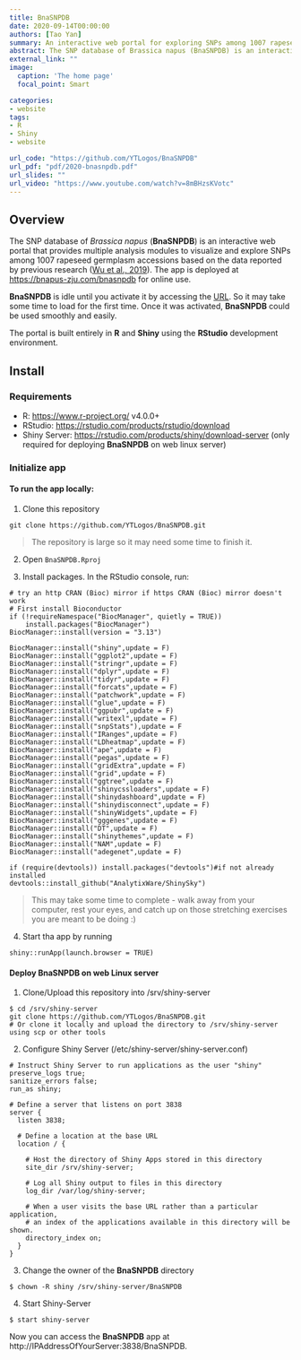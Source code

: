 ```yaml
---
title: BnaSNPDB
date: 2020-09-14T00:00:00
authors: [Tao Yan]
summary: An interactive web portal for exploring SNPs among 1007 rapeseed germplasm accessions
abstract: The SNP database of Brassica napus (BnaSNPDB) is an interactive web portal that provides multiple analysis modules to visualize and explore SNPs among 1007 rapeseed germplasm accessions based on the data reported by previous research (Wu et al., 2019). The app is deployed at https://bnapus-zju.com/bnasnpdb for online use. BnaSNPDB is idle until you activate it by accessing the URL. So it may take some time to load for the first time. Once it was activated, BnaSNPDB could be used smoothly and easily. The portal is built entirely in R and Shiny using the RStudio development environment.
external_link: ""
image:
  caption: 'The home page'
  focal_point: Smart

categories:
- website
tags:
- R
- Shiny
- website

url_code: "https://github.com/YTLogos/BnaSNPDB"
url_pdf: "pdf/2020-bnasnpdb.pdf"
url_slides: ""
url_video: "https://www.youtube.com/watch?v=8mBHzsKVotc"
---
```




## Overview

The SNP database of *Brassica napus* (**BnaSNPDB**) is an interactive web portal that provides multiple analysis modules to visualize and explore SNPs among 1007 rapeseed germplasm accessions based on the data reported by previous research ([Wu et al., 2019](http://rapeseed.zju.edu.cn/pdf/mp.pdf)). The app is deployed at https://bnapus-zju.com/bnasnpdb for online use. 


**BnaSNPDB** is idle until you activate it by accessing the [URL](https://bnapus-zju.com/bnasnpdb). So it may take some time to load for the first time. Once it was activated, **BnaSNPDB** could be used smoothly and easily.

The portal is built entirely in **R** and **Shiny** using the **RStudio** development environment.

## Install

### Requirements

* R: https://www.r-project.org/ v4.0.0+
* RStudio: https://rstudio.com/products/rstudio/download
* Shiny Server: https://rstudio.com/products/shiny/download-server (only required for deploying **BnaSNPDB** on web linux server)

### Initialize app

#### To run the app locally:

1. Clone this repository

```
git clone https://github.com/YTLogos/BnaSNPDB.git
```

> The repository is large so it may need some time to finish it.

2. Open `BnaSNPDB.Rproj`

3. Install packages. In the RStudio console, run:

```
# try an http CRAN (Bioc) mirror if https CRAN (Bioc) mirror doesn't work
# First install Bioconductor
if (!requireNamespace("BiocManager", quietly = TRUE))
    install.packages("BiocManager")
BiocManager::install(version = "3.13")

BiocManager::install("shiny",update = F)
BiocManager::install("ggplot2",update = F)
BiocManager::install("stringr",update = F)
BiocManager::install("dplyr",update = F)
BiocManager::install("tidyr",update = F)
BiocManager::install("forcats",update = F)
BiocManager::install("patchwork",update = F)
BiocManager::install("glue",update = F)
BiocManager::install("ggpubr",update = F)
BiocManager::install("writexl",update = F)
BiocManager::install("snpStats"),update = F
BiocManager::install("IRanges",update = F)
BiocManager::install("LDheatmap",update = F)
BiocManager::install("ape",update = F)
BiocManager::install("pegas",update = F)
BiocManager::install("gridExtra",update = F)
BiocManager::install("grid",update = F)
BiocManager::install("ggtree",update = F)
BiocManager::install("shinycssloaders",update = F)
BiocManager::install("shinydashboard",update = F)
BiocManager::install("shinydisconnect",update = F)
BiocManager::install("shinyWidgets",update = F)
BiocManager::install("gggenes",update = F)
BiocManager::install("DT",update = F)
BiocManager::install("shinythemes",update = F)
BiocManager::install("NAM",update = F)
BiocManager::install("adegenet",update = F)

if (require(devtools)) install.packages("devtools")#if not already installed
devtools::install_github("AnalytixWare/ShinySky")
```

> This may take some time to complete - walk away from your computer, rest your eyes, and catch up on those stretching exercises you are meant to be doing :)

4. Start tha app by running

```
shiny::runApp(launch.browser = TRUE)
```

#### Deploy BnaSNPDB on web Linux server

1. Clone/Upload this repository into /srv/shiny-server

```
$ cd /srv/shiny-server
git clone https://github.com/YTLogos/BnaSNPDB.git
# Or clone it locally and upload the directory to /srv/shiny-server using scp or other tools 
```

2. Configure Shiny Server (/etc/shiny-server/shiny-server.conf)

```
# Instruct Shiny Server to run applications as the user "shiny"
preserve_logs true;
sanitize_errors false;
run_as shiny;

# Define a server that listens on port 3838
server {
  listen 3838;

  # Define a location at the base URL
  location / {

    # Host the directory of Shiny Apps stored in this directory
    site_dir /srv/shiny-server;

    # Log all Shiny output to files in this directory
    log_dir /var/log/shiny-server;

    # When a user visits the base URL rather than a particular application,
    # an index of the applications available in this directory will be shown.
    directory_index on;
  }
}
```

3. Change the owner of the **BnaSNPDB** directory

```
$ chown -R shiny /srv/shiny-server/BnaSNPDB  
```

4. Start Shiny-Server

```
$ start shiny-server
```

Now you can access the **BnaSNPDB** app at http://IPAddressOfYourServer:3838/BnaSNPDB.








